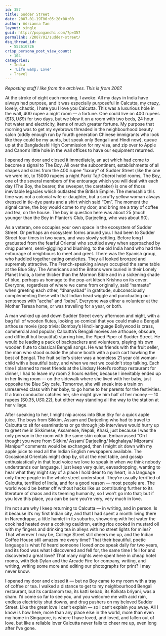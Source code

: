 ```yaml
---
id: 357
title: Sudder Street
date: 2007-01-19T06:05:20+00:00
author: Adrianna Tan
layout: single
guid: http://popagandhi.com/?p=357
permalink: /2007/01/sudder-street/
dsq_thread_id:
  - 552610726
crisp_persona_post_view_count:
  - 104
categories:
  - India
  - 'Life &amp; Love'
  - Travel
---
```

_Reposting stuff I like from the archives. This is from 2007._

At the stroke of eight each morning, I awoke. All my days in India have always had purpose, and it was especially purposeful in Calcutta, my crazy, lovely, chaotic, I hate you I love you Calcutta. This was a luxurious hole in the wall, 400 rupee a night room — a fortune. One could live on 400 rupees (S$13, US$9) for two days, but we blew it on a room with two beds, 24 hour hot water and electricity, items of much greater fortune. My purpose that morning was to get my eyebrows threaded in the neighbourhood beauty salon (oddly enough run by fourth generation Chinese immigrants who look like they could be my aunts, but speak only Bengali and Hindi now), queue up at the Bangladeshi High Commission for my visa, and zip over to Apple and Canon’s little hole in the wall offices to have our equipment returned.

I opened my door and closed it immediately, an act which had come to become a signal to The Boy. All over the subcontinent, establishments of all shapes and sizes from the 400 rupee “luxury” of Sudder Street (like the one we were in), to 15000 rupees a night Park/ Taj/ Oberoi hotel rooms, The Boy, one of the several members of the entourage which you will deal with each day (The Boy, the bearer, the sweeper, the caretaker) is one of those inevitable legacies which outlasted the British Empire. The memsahib this time was not a colonial wife or daughter, but a scruffy yellow woman always dressed in tie-dye pants and a shirt which said “Om”. The moment the signal came, the boy would come to my door, and bring me a tray of coffee and tea, on the house. The boy in question here was about 25 (much younger than the Boy in Planter’s Club, Darjeeling, who was about 90).

As a veteran, one occupies your own space in the ecosystem of Sudder Street. Or perhaps an ecosystem forms around you. I had been to Sudder Street four times in two years, and was slowly settling. Before long I graduated from the fearful Oriental who scuttled away when approached by drug pushers, semi-giggling and blushing, to the old India hand who had the entourage of neighbours to meet and greet. There was the Spanish group, who huddled together eating omelettes. They all looked bronzed and supremely attractive. The French-speaking always occupied the same table at the Blue Sky. The Americans and the Britons were buried in their Lonely Planet India, a tome thicker than the Mormon Bible and in a sickening shade of blue, perhaps as homage to the pop-art kitsch Krishna on its cover. Everyone, regardless of where we came from originally, said “namaste” when greeting each other, “dhanyabad” in gratitude, subconsciously complementing these with that Indian head wiggle and punctuating our sentences with “accha” and “baba”. Everyone was either a volunteer at the Mother Teresa home, or was travelling for a year, or both.

A man walked up and down Sudder Street every afternoon and night, with a bag full of wooden flutes, looking so comical that you could make a Bengali arthouse movie (pop trivia: Bombay’s Hindi-language Bollywood is crass, commercial and popular; Calcutta’s Bengali movies are arthouse, obscure, and difficult but beautiful) starring him, the Piped Piper of Sudder Street. He would be leading a pack of backpackers and volunteers, playing his own wooden flute to classical Bengali songs. He was friends with the fruit seller, the man who stood outside the phone booth with a push cart hawking the best of Bengal. The fruit seller’s sister was a homeless 21 year old woman-child with a beautiful baby, and when we met we couldn’t stop talking. Each time I planned to meet friends at the Lindsay Hotel’s rooftop restaurant for dinner, I had to leave my room 2 hours earlier, because I inevitably ended up in her living room — on the sidewalk where she lived with her baby, just opposite the Blue Sky cafe. Tomorrow, she will sneak into a train on unreserved class with her baby, to go home to her parents for the festivities. If a train conductor catches her, she might give him half of her money — 10 rupees (S$0.35, US$0.22), but either way standing all the way to the station at her village.

After speaking to her, I might nip across into Blue Sky for a quick apple juice. The boys from Sikkim, Assam and Darjeeling who had to travel to Calcutta to sit for examinations or go through job interviews would hurry up to greet me in Sikkimese, Assamese, Nepali, Khasi, just because I was the only person in the room with the same skin colour. Embarrassed “Oh I thought you were from Sikkim/ Assam/ Darjeeling/ Meghalaya/ Mizoram/ Manipur” comments would be exchanged, then I might sit down with my apple juice to read all the Indian English newspapers available. The Occasional Orientals might drop by, sit at the next table, and gossip enthusiastically in that loud voice we love to speak in when we think nobody understands our language. I just keep very quiet, eavesdropping, wanting to hear what they might say of a place I hold dear to my heart, in a language only three people in the whole street understood. They’re usually terrified of Calcutta, terrified of India, and for a good reason — most people are. The world would be better off without hacks like us contributing further to its literature of chaos and its teeming humanity, so I won’t go into that; but if you love this place, you can be sure you’re very, very much in love.

I’m not sure why I keep returning to Calcutta — in writing, and in person. Is it because it’s my first Indian city, and that I had spent a month living there in Narendrapur, a little hamlet in its suburbs, showering with hot water the cook had heated over a cooking cauldron, eating rice cooked in mustard oil with my fingers and drinking tea in alleys with no street lights for miles? That wherever I may be, College Street still cheers me up, and the Indian Coffee House still amazes me every time? That their beautiful, poetic language is what I’d heard someone I loved once speak daily for two years, and its food was what I discovered and fell for, the same time I fell for and discovered a great love? That many nights were spent here in cheap hotel rooms, with Bob Dylan and the Arcade Fire for company, writing, and writing, writing some more and editing our photographs for print? I may never know.

I opened my door and closed it — but no Boy came to my room with a tray of coffee or tea. I walked a distance to get to my neighbourhood Bengali restaurant, but its cardamom tea, its katti kebab, its Kolkata briyani, was a sham. I’d come so far to see you, and you welcome me with acid rain, endless electricity shut downs, and drug pushers on my beloved Sudder Street. Like the great love I can’t explain — so I can’t explain you away. All I know is how here, more than any place else in the world, more than even my home in Singapore, is where I have loved, and loved, and fallen out of love, but like a reliable lover Calcutta never fails to cheer me up, even long after I’ve gone.
